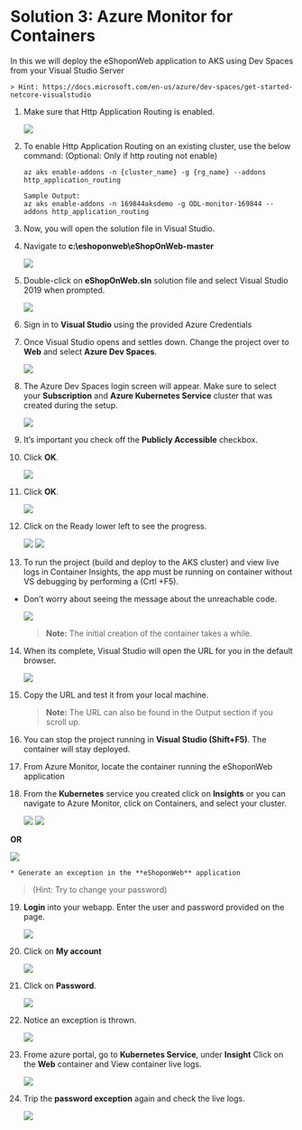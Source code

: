 # Solution 3: Azure Monitor for Containers

 In this we will deploy the eShoponWeb application to AKS using Dev Spaces from your Visual Studio Server

    > Hint: https://docs.microsoft.com/en-us/azure/dev-spaces/get-started-netcore-visualstudio

1. Make sure that Http Application Routing is enabled.

    <img src="images/aks01.jpg"/>

2. To enable Http Application Routing on an existing cluster, use the below command: (Optional: Only if http routing not enable)

    ```    
    az aks enable-addons -n {cluster_name} -g {rg_name} --addons http_application_routing
    ```

    ```
    Sample Output:
    az aks enable-addons -n 169844aksdemo -g ODL-monitor-169844 --addons http_application_routing
    ```
    
3. Now, you will open the solution file in Visual Studio.


4. Navigate to **c:\eshoponweb\eShopOnWeb-master**

    <img src="images/eshop.jpg"/>

5. Double-click on **eShopOnWeb.sln** solution file and select Visual Studio 2019 when prompted.

    <img src="images/challenge3-step3.png"/>

6. Sign in to **Visual Studio** using the provided Azure Credentials

7. Once Visual Studio opens and settles down. Change the project over to **Web** and select **Azure Dev Spaces**.

    <img src="images/challenge3-step-7.jpg"/>

8. The Azure Dev Spaces login screen will appear. Make sure to select your **Subscription** and **Azure Kubernetes Service** cluster that was created during the setup.

    <img src="images/eshop2.jpg"/>

9. It’s important you check off the **Publicly Accessible** checkbox.

10. Click **OK**.

    <img src="images/eshop1.jpg"/>

11. Click **OK**.

    <img src="images/azureweb.jpg"/>

12. Click on the Ready lower left to see the progress.

    <img src="images/azureweb1.jpg"/>
    <img src="images/azureweb3.jpg"/>

13. To run the project (build and deploy to the AKS cluster) and view live logs in Container Insights, the app must be running on container without VS debugging by performing a (Crtl +F5).

* Don’t worry about seeing the message about the unreachable code.

    <img src="images/azureweb2.jpg"/>

    > **Note:** The initial creation of the container takes a while.

14. When its complete, Visual Studio will open the URL for you in the default browser.

    <img src="images/azureweb5.jpg"/>


15. Copy the URL and test it from your local machine.

    > **Note:** The URL can also be found in the Output section if you scroll up.

16. You can stop the project running in **Visual Studio (Shift+F5)**. The container will stay deployed.

17. From Azure Monitor, locate the container running the eShoponWeb application

18. From the **Kubernetes** service you created click on **Insights** or you can navigate to Azure Monitor, click on Containers, and select your cluster.

    <img src="images/eshop8.jpg"/>

    <img src="images/eshop9.jpg"/>

  **OR**

   <img src="images/eshop10.jpg"/>

    * Generate an exception in the **eShoponWeb** application

   > (Hint: Try to change your password)


19. **Login** into your webapp. Enter the user and password provided on the page.

    <img src="images/eshop11.jpg"/>

20. Click on **My account**

    <img src="images/eshop12.jpg"/>

21. Click on **Password**.

    <img src="images/eshop13.jpg"/>

22. Notice an exception is thrown.

    <img src="images/eshop14.jpg"/>

23. Frome azure portal, go to **Kubernetes Service**, under **Insight** Click on the **Web** container and View container live logs.

    <img src="images/eshop15.jpg"/>

24. Trip the **password exception** again and check the live logs.

    <img src="images/aks16.jpg"/>
